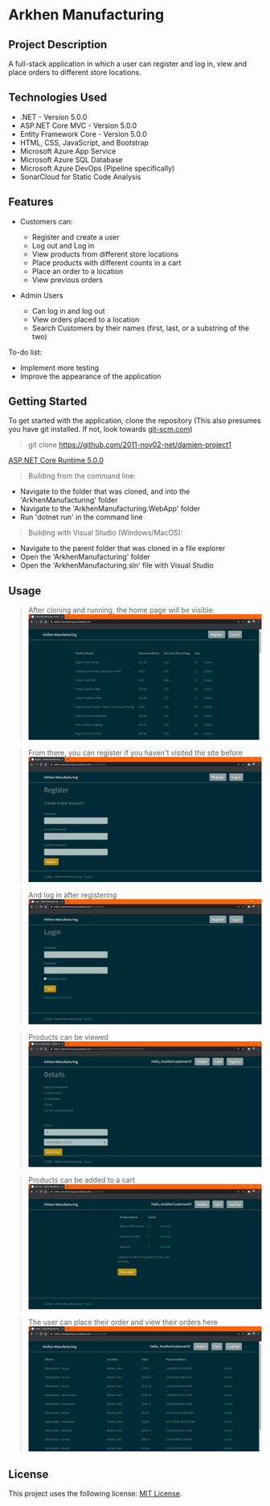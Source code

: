 # Arkhen Manufacturing

## Project Description

A full-stack application in which a user can register and log in, view and place orders to different store locations.

## Technologies Used

* .NET - Version 5.0.0
* ASP.NET Core MVC - Version 5.0.0
* Entity Framework Core - Version 5.0.0
* HTML, CSS, JavaScript, and Bootstrap
* Microsoft Azure App Service
* Microsoft Azure SQL Database
* Microsoft Azure DevOps (Pipeline specifically)
* SonarCloud for Static Code Analysis

## Features

* Customers can:
  * Register and create a user
  * Log out and Log in
  * View products from different store locations
  * Place products with different counts in a cart
  * Place an order to a location
  * View previous orders

* Admin Users
  * Can log in and log out
  * View orders placed to a location
  * Search Customers by their names (first, last, or a substring of the two)

To-do list:
* Implement more testing
* Improve the appearance of the application

## Getting Started
   
To get started with the application, clone the repository
(This also presumes you have git installed. If not, look towards [git-scm.com](https://git-scm.com/downloads))
> git clone https://github.com/2011-nov02-net/damien-project1

[ASP.NET Core Runtime 5.0.0](https://dotnet.microsoft.com/download/dotnet/5.0)

>Building from the command line:
* Navigate to the folder that was cloned, and into the 'ArkhenManufacturing' folder
* Navigate to the 'ArkhenManufacturing.WebApp' folder
* Run 'dotnet run' in the command line

>Building with Visual Studio (Windows/MacOS):
* Navigate to the parent folder that was cloned in a file explorer
* Open the 'ArkhenManufacturing' folder
* Open the 'ArkhenManufacturing.sln' file with Visual Studio

## Usage

> After cloning and running, the home page will be visible:
![](/image/home.png)

> From there, you can register if you haven't visited the site before
![](/image/register.png)

> And log in after registering
![](/image/login.png)

> Products can be viewed
![](/image/product_view.png)

> Products can be added to a cart
![](/image/cart.png)

> The user can place their order and view their orders here
![](/image/orders.png)

## License

This project uses the following license: [MIT License](https://github.com/git/git-scm.com/blob/master/MIT-LICENSE.txt).

